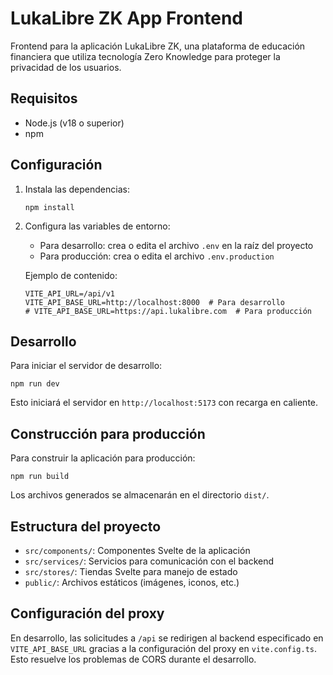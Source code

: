 # LukaLibre ZK App Frontend

Frontend para la aplicación LukaLibre ZK, una plataforma de educación financiera que utiliza tecnología Zero Knowledge para proteger la privacidad de los usuarios.

## Requisitos

- Node.js (v18 o superior)
- npm

## Configuración

1. Instala las dependencias:
   ```
   npm install
   ```

2. Configura las variables de entorno:

   - Para desarrollo: crea o edita el archivo `.env` en la raíz del proyecto
   - Para producción: crea o edita el archivo `.env.production`

   Ejemplo de contenido:
   ```
   VITE_API_URL=/api/v1
   VITE_API_BASE_URL=http://localhost:8000  # Para desarrollo
   # VITE_API_BASE_URL=https://api.lukalibre.com  # Para producción
   ```

## Desarrollo

Para iniciar el servidor de desarrollo:

```
npm run dev
```

Esto iniciará el servidor en `http://localhost:5173` con recarga en caliente.

## Construcción para producción

Para construir la aplicación para producción:

```
npm run build
```

Los archivos generados se almacenarán en el directorio `dist/`.

## Estructura del proyecto

- `src/components/`: Componentes Svelte de la aplicación
- `src/services/`: Servicios para comunicación con el backend
- `src/stores/`: Tiendas Svelte para manejo de estado
- `public/`: Archivos estáticos (imágenes, iconos, etc.)

## Configuración del proxy

En desarrollo, las solicitudes a `/api` se redirigen al backend especificado en `VITE_API_BASE_URL` gracias a la configuración del proxy en `vite.config.ts`. Esto resuelve los problemas de CORS durante el desarrollo.
